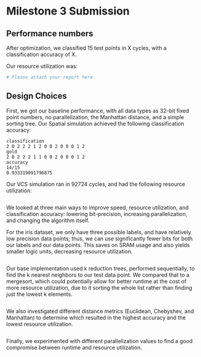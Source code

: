 # Milestone 3 Submission

## Performance numbers
After optimization, we classified 15 test points in X cycles, with a classification accuracy of X.

Our resource utilization was:
```bash
# Please attach your report here
```

## Design Choices

First, we got our baseline performance, with all data types as 32-bit fixed point numbers, no parallelization, the Manhattan distance, and a simple sorting tree. Our Spatial simulation achieved the following classification accuracy:

```
classification
2 0 2 2 2 1 2 0 0 2 0 0 0 1 2
gold
2 0 2 2 2 1 1 0 0 2 0 0 0 1 2
accuracy
14/15
0.933319091796875
```

Our VCS simulation ran in 92724 cycles, and had the following resource utilization:

```
```

We looked at three main ways to improve speed, resource utilization, and classification accuracy: lowering bit-precision, increasing parallelization, and changing the algorithm itself.

For the iris dataset, we only have three possible labels, and have relatively low precision data points; thus, we can use significantly fewer bits for both our labels and our data points. This saves on SRAM usage and also yields smaller logic units, decreasing resource utilization.

```
```

Our base implementation used k reduction trees, performed sequentially, to find the k nearest neighbors to our test data point. We compared that to a mergesort, which could potentially allow for better runtime at the cost of more resource utilization, due to it sorting the whole list rather than finding just the lowest k elements.

```
```

We also investigated different distance metrics (Euclidean, Chebyshev, and Manhattan) to determine which resulted in the highest accuracy and the lowest resource utilization.

```
```

Finally, we experimented with different parallelization values to find a good compromise between runtime and resource utilization.

```
```
